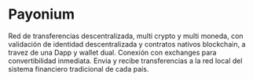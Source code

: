 # Payonium
Red de transferencias descentralizada, multi crypto y multi moneda, con validación de identidad descentralizada y contratos nativos blockchain, a travez de una Dapp y wallet dual.
Conexión con exchanges para convertibilidad inmediata. Envia y recibe transferencias a la red local del sistema financiero tradicional de cada país.
